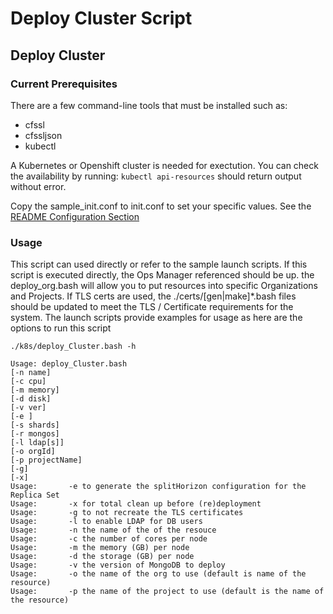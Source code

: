 # Deploy Cluster Script

## Deploy Cluster

### Current Prerequisites

There are a few command-line tools that must be installed such as:

* cfssl
* cfssljson
* kubectl

A Kubernetes or Openshift cluster is needed for exectution.  You can check the availability by running:  `kubectl api-resources` should return output without error.

Copy the sample_init.conf to init.conf to set your specific values.  See the [README Configuration Section](https://github.com/mongodb-Rock/OpsMgr-in-Kubernetes-and-Docker#configuratio "Configure Ops Manager")

### Usage

This script can used directly or refer to the sample launch scripts.  If this script is executed directly, the Ops Manager referenced should be up. the deploy_org.bash will allow you to put resources into specific Organizations and Projects.  If TLS certs are used, the ./certs/[gen|make]*.bash files should be updated to meet the TLS / Certificate requirements for the system.  The launch scripts provide examples for usage as here are the options to run this script

```
./k8s/deploy_Cluster.bash -h

Usage: deploy_Cluster.bash 
[-n name] 
[-c cpu] 
[-m memory] 
[-d disk] 
[-v ver] 
[-e ] 
[-s shards] 
[-r mongos] 
[-l ldap[s]] 
[-o orgId] 
[-p projectName] 
[-g] 
[-x]
Usage:       -e to generate the splitHorizon configuration for the Replica Set
Usage:       -x for total clean up before (re)deployment
Usage:       -g to not recreate the TLS certificates
Usage:       -l to enable LDAP for DB users
Usage:       -n the name of the of the resouce
Usage:       -c the number of cores per node
Usage:       -m the memory (GB) per node
Usage:       -d the storage (GB) per node
Usage:       -v the version of MongoDB to deploy
Usage:       -o the name of the org to use (default is name of the resource)
Usage:       -p the name of the project to use (default is the name of the resource)
```

